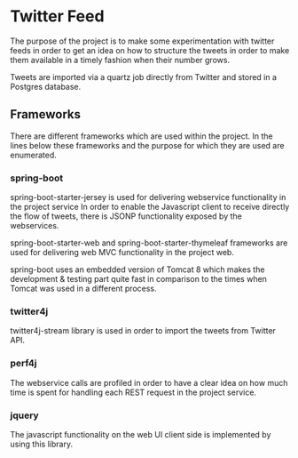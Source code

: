Twitter Feed
=============================================

The purpose of the project is to make some experimentation with twitter feeds in order to get an idea on how to
structure the tweets in order to make them available in a timely fashion when their number grows.

Tweets are imported via a quartz job directly from Twitter and stored in a Postgres database.

## Frameworks

There are different frameworks which are used within the project. In the lines below these frameworks and the purpose
for which they are used are enumerated.

### spring-boot

spring-boot-starter-jersey is used for delivering webservice functionality in the project service
In order to enable the Javascript client to receive directly the flow of tweets, there is JSONP functionality exposed
by the webservices.

spring-boot-starter-web and spring-boot-starter-thymeleaf frameworks are used for delivering web MVC functionality in
the project web.

spring-boot uses an embedded version of Tomcat 8 which makes the development & testing part quite fast in comparison
to the times when Tomcat was used in a different process.


### twitter4j

twitter4j-stream library is used in order to import the tweets from Twitter API.


### perf4j

The webservice calls are profiled in order to have a clear idea on how much time is spent for handling each REST
request in the project service.

### jquery

The javascript functionality on the web UI client side is implemented by using this library.

